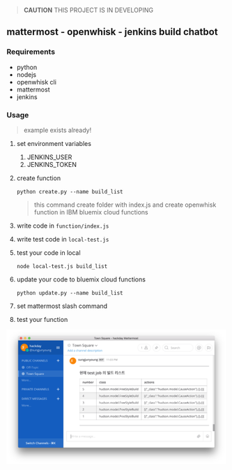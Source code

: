 > **CAUTION** THIS PROJECT IS IN DEVELOPING
## mattermost - openwhisk - jenkins build chatbot

### Requirements
- python
- nodejs
- openwhisk cli
- mattermost
- jenkins

### Usage
> example exists already!
1. set environment variables
    1. JENKINS_USER
    2. JENKINS_TOKEN

1. create function
    ```
    python create.py --name build_list 
    ```
    > this command create folder with index.js and 
    create openwhisk function in IBM bluemix cloud functions
    
2. write code in `function/index.js`
3. write test code in `local-test.js`
4. test your code in local
    ```
    node local-test.js build_list
    ```
5. update your code to bluemix cloud functions
    ```
    python update.py --name build_list
    ```
6. set mattermost slash command
7. test your function

![screenshot](./assets/screenshot.png)
